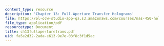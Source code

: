 ```yaml
---
content_type: resource
description: 'Chapter 13: Full-Aperture Transfer Holograms'
file: https://ol-ocw-studio-app-qa.s3.amazonaws.com/courses/mas-450-holographic-imaging-spring-2003/fa5e2d322adae6139e7e03f8c3f1d5ac_ch13fullaperturetrans.pdf
file_type: application/pdf
resourcetype: Document
title: ch13fullaperturetrans.pdf
uid: fa5e2d32-2ada-e613-9e7e-03f8c3f1d5ac
---
```

